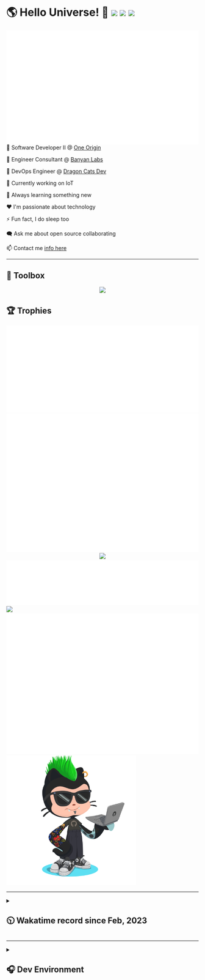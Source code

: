 <h1>🌎 Hello Universe! 👋
<img src='https://wakatime.com/badge/user/a61fe4dd-5464-48ee-825a-134d74f90884.svg?style=flat-square'>
<img src='https://api.visitorbadge.io/api/visitors?path=https%3A%2F%2Fgithub.com%2Fjmclain-origin&countColor=&style=flat-square' height='22'>
<img src='https://img.shields.io/github/followers/jmclain-origin?label=Followers&style=flat-square' height='22'>
</h1>

<img align='right' src='./assets/metrics.base.svg'>

💼 Software Developer II @ [One Origin](https://oneorigin.us/)

💼 Engineer Consultant @ [Banyan Labs](https://banyanlabs.io/)

💼 DevOps Engineer @ [Dragon Cats Dev](https://DragonCats.dev/ "visit")

🔭 Currently working on IoT

🌱 Always learning something new

❤️ I'm passionate about technology

⚡ Fun fact, I do sleep too

🗨️ Ask me about open source collaborating

📫 Contact me [info here](https://www.joshmclain.com/#contact)

---

## 🧰 Toolbox

<p align="center">
  <a href="https://skillicons.dev">
    <img src="https://skillicons.dev/icons?i=md,html,css,js,regex,sass,tailwind,ts,react,styledcomponents,redux,next,gatsby,remix,vue,nuxt,nodejs,express,mongodb,jest,webpack,vite,rollup,docker,nginx,aws,heroku,vercel,netlify,linux,bash,powershell,vim,git,githubactions,github,gitlab,vscode,idea,maven,gradle,java,spring&theme=dark" />
  </a>
</p>

## 🏆 Trophies

<div align='center'>
<img src='./assets/metrics.plugin.achievements.compact.svg'>
<img src='./assets/metrics.plugin.habits.charts.svg'>
<img src='https://github-profile-trophy.vercel.app/?username=jmclain-origin&theme=darkhub&no-frame=true&margin-w=10'>
</div>

<div align=''>
<img src='./assets/metrics.plugin.habits.facts.svg'>
<img src='https://streak-stats.demolab.com?user=jmclain-origin&theme=dark' width='340'>
<div>
</div>

<img src='./assets/metrics.plugin.wakatime.svg'>
<img src='./assets/octocat.png' width='340'>
<!-- <img src='./assets/metrics.plugin.code.svg'> -->
</div>

---

<details>
<summary>

## 🕥 Wakatime record since Feb, 2023

</summary>

<!--START_SECTION:waka-->
![Code Time](http://img.shields.io/badge/Code%20Time-348%20hrs%2057%20mins-blue)

![Profile Views](http://img.shields.io/badge/Profile%20Views-14-blue)

**🐱 My GitHub Data** 

> 📦 130.6 kB Used in GitHub's Storage 
 > 
> 🏆 548 Contributions in the Year 2023
 > 
> 🚫 Not Opted to Hire
 > 
> 📜 20 Public Repositories 
 > 
> 🔑 25 Private Repositories 
 > 
**I'm an Early 🐤** 

```text
🌞 Morning                1320 commits        █████░░░░░░░░░░░░░░░░░░░░   21.70 % 
🌆 Daytime                2422 commits        ██████████░░░░░░░░░░░░░░░   39.81 % 
🌃 Evening                1609 commits        ███████░░░░░░░░░░░░░░░░░░   26.45 % 
🌙 Night                  733 commits         ███░░░░░░░░░░░░░░░░░░░░░░   12.05 % 
```
📅 **I'm Most Productive on Monday** 

```text
Monday                   1253 commits        █████░░░░░░░░░░░░░░░░░░░░   20.60 % 
Tuesday                  988 commits         ████░░░░░░░░░░░░░░░░░░░░░   16.24 % 
Wednesday                1197 commits        █████░░░░░░░░░░░░░░░░░░░░   19.67 % 
Thursday                 529 commits         ██░░░░░░░░░░░░░░░░░░░░░░░   08.69 % 
Friday                   846 commits         ███░░░░░░░░░░░░░░░░░░░░░░   13.91 % 
Saturday                 704 commits         ███░░░░░░░░░░░░░░░░░░░░░░   11.57 % 
Sunday                   567 commits         ██░░░░░░░░░░░░░░░░░░░░░░░   09.32 % 
```


📊 **This Week I Spent My Time On** 

```text
🕑︎ Time Zone: America/Phoenix

💬 Programming Languages: 
Vue.js                   8 hrs 36 mins       ██████░░░░░░░░░░░░░░░░░░░   23.58 % 
Markdown                 5 hrs 47 mins       ████░░░░░░░░░░░░░░░░░░░░░   15.88 % 
TypeScript               5 hrs 12 mins       ████░░░░░░░░░░░░░░░░░░░░░   14.29 % 
YAML                     5 hrs 7 mins        ████░░░░░░░░░░░░░░░░░░░░░   14.02 % 
CSS                      3 hrs 9 mins        ██░░░░░░░░░░░░░░░░░░░░░░░   08.65 % 

🔥 Editors: 
VS Code                  30 hrs 30 mins      █████████████████████░░░░   83.59 % 
IntelliJ                 5 hrs 59 mins       ████░░░░░░░░░░░░░░░░░░░░░   16.41 % 

💻 Operating System: 
Mac                      19 hrs 28 mins      █████████████░░░░░░░░░░░░   53.36 % 
Linux                    10 hrs 38 mins      ███████░░░░░░░░░░░░░░░░░░   29.15 % 
Windows                  6 hrs 23 mins       ████░░░░░░░░░░░░░░░░░░░░░   17.50 % 
```

**I Mostly Code in JavaScript** 

```text
TypeScript               14 repos            ███████░░░░░░░░░░░░░░░░░░   26.42 % 
HTML                     5 repos             ██░░░░░░░░░░░░░░░░░░░░░░░   09.43 % 
Vue                      2 repos             █░░░░░░░░░░░░░░░░░░░░░░░░   03.77 % 
Dockerfile               1 repo              ░░░░░░░░░░░░░░░░░░░░░░░░░   01.89 % 
Java                     1 repo              ░░░░░░░░░░░░░░░░░░░░░░░░░   01.89 % 
```




 Last Updated on 14/05/2023 18:36:03 UTC
<!--END_SECTION:waka-->

</details>

---

<details>
<summary>

## 🎧 Dev Environment

</summary>

> ### _I'm not a player 🐱 I just code a lot..._

<div align='center'>
<img src='https://spotify-github-profile.vercel.app/api/view?uid=31knnovcfatt7mqmu6yaa5htulxi&cover_image=true&theme=default&show_offline=false&background_color=121212' width='420'>
<img src='https://spotify-recently-played-readme.vercel.app/api?user=31knnovcfatt7mqmu6yaa5htulxi&width=400&count=10'>
</div>
</details>

<!-- ## Memes

who doesn't love memes?

![obi one](./assets/unfilimar_obi.jpg) -->

<!-- <div align='center'>
<img src='https://www.data-card-for-spotify.com/api/card?user_id=31knnovcfatt7mqmu6yaa5htulxi&hide_playing=1&hide_recents=1&limit=10&custom_title=jmclain-origin%20Spotify%20Data'>
</div> -->
